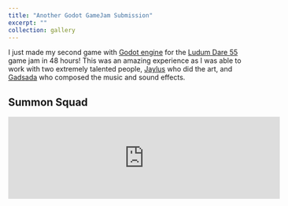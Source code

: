 ```yaml
---
title: "Another Godot GameJam Submission"
excerpt: ""
collection: gallery
---
```

I just made my second game with [Godot engine](https://godotengine.org/) for the [Ludum Dare 55](https://ludumdare.com/) game jam in 48 hours! This was an amazing experience as I was able to work with two extremely talented people, [Jaylus](https://roman-hyacinths.itch.io/) who did the art, and [Gadsada](https://www.eranan.com/) who composed the music and sound effects. 

**Summon Squad**
------
<iframe width="552" height="167" frameborder="0" src="https://itch.io/embed/2641692"><a href="https://roman-hyacinths.itch.io/summon-squad">Summon Squad by Jaylus, 20akshay00, Gadsada</a></iframe>
